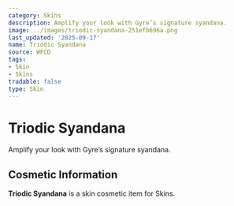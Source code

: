 ```yaml
---
category: Skins
description: Amplify your look with Gyre’s signature syandana.
image: ../images/triodic-syandana-251efb696a.png
last_updated: '2025-09-17'
name: Triodic Syandana
source: WFCD
tags:
- Skin
- Skins
tradable: false
type: Skin
---
```


# Triodic Syandana

Amplify your look with Gyre’s signature syandana.

## Cosmetic Information

**Triodic Syandana** is a skin cosmetic item for Skins.

